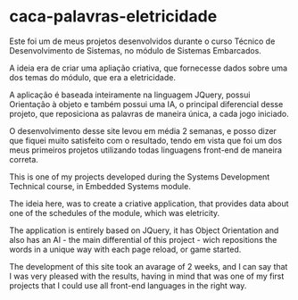 # caca-palavras-eletricidade
Este foi um de meus projetos desenvolvidos durante o curso Técnico de Desenvolvimento de Sistemas, no módulo de Sistemas Embarcados.

A ideia era de criar uma apliação criativa, que fornecesse dados sobre uma dos temas do módulo, que era a eletricidade.

A aplicação é baseada inteiramente na linguagem JQuery, possui Orientação à objeto e também possui uma IA, o principal diferencial desse projeto, que reposiciona as palavras de maneira única, a cada jogo iniciado.

O desenvolvimento desse site levou em média 2 semanas, e posso dizer que fiquei muito satisfeito com o resultado, tendo em vista que foi um dos meus primeiros projetos utilizando todas linguagens front-end de maneira correta.

This is one of my projects developed during the Systems Development Technical course, in Embedded Systems module.

The ideia here, was to create a criative application, that provides data about one of the schedules of the module, which was eletricity.

The application is entirely based on JQuery, it has Object Orientation and also has an AI - the main differential of this project - wich repositions the words in a unique way with each page reload, or game started.

The development of this site took an avarage of 2 weeks, and I can say that I was very pleased with the results, having in mind that was one of my first projects that I could use all front-end languages in the right way.


